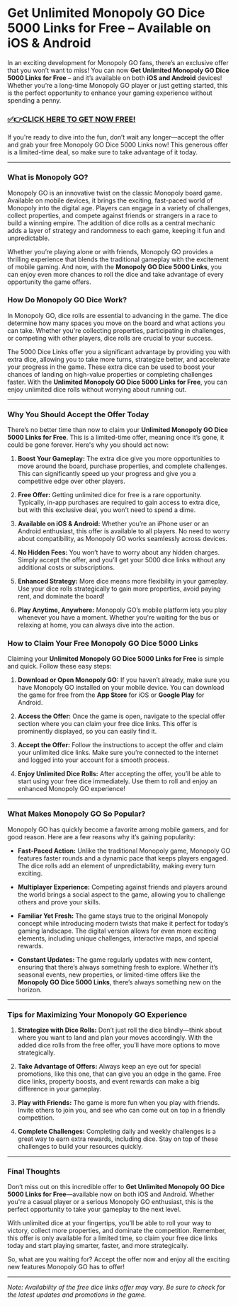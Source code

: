 # Get Unlimited Monopoly GO Dice 5000 Links for Free – Available on iOS & Android

In an exciting development for Monopoly GO fans, there’s an exclusive offer that you won’t want to miss! You can now **Get Unlimited Monopoly GO Dice 5000 Links for Free** – and it’s available on both **iOS and Android** devices! Whether you’re a long-time Monopoly GO player or just getting started, this is the perfect opportunity to enhance your gaming experience without spending a penny.

### [✅👉CLICK HERE TO GET NOW FREE!](https://shorturl.at/YT89l)

If you're ready to dive into the fun, don’t wait any longer—accept the offer and grab your free Monopoly GO Dice 5000 Links now! This generous offer is a limited-time deal, so make sure to take advantage of it today.

---

### What is Monopoly GO?

Monopoly GO is an innovative twist on the classic Monopoly board game. Available on mobile devices, it brings the exciting, fast-paced world of Monopoly into the digital age. Players can engage in a variety of challenges, collect properties, and compete against friends or strangers in a race to build a winning empire. The addition of dice rolls as a central mechanic adds a layer of strategy and randomness to each game, keeping it fun and unpredictable.

Whether you’re playing alone or with friends, Monopoly GO provides a thrilling experience that blends the traditional gameplay with the excitement of mobile gaming. And now, with the **Monopoly GO Dice 5000 Links**, you can enjoy even more chances to roll the dice and take advantage of every opportunity the game offers.

### How Do Monopoly GO Dice Work?

In Monopoly GO, dice rolls are essential to advancing in the game. The dice determine how many spaces you move on the board and what actions you can take. Whether you're collecting properties, participating in challenges, or competing with other players, dice rolls are crucial to your success.

The 5000 Dice Links offer you a significant advantage by providing you with extra dice, allowing you to take more turns, strategize better, and accelerate your progress in the game. These extra dice can be used to boost your chances of landing on high-value properties or completing challenges faster. With the **Unlimited Monopoly GO Dice 5000 Links for Free**, you can enjoy unlimited dice rolls without worrying about running out.

---

### Why You Should Accept the Offer Today

There’s no better time than now to claim your **Unlimited Monopoly GO Dice 5000 Links for Free**. This is a limited-time offer, meaning once it’s gone, it could be gone forever. Here's why you should act now:

1. **Boost Your Gameplay:** The extra dice give you more opportunities to move around the board, purchase properties, and complete challenges. This can significantly speed up your progress and give you a competitive edge over other players.
  
2. **Free Offer:** Getting unlimited dice for free is a rare opportunity. Typically, in-app purchases are required to gain access to extra dice, but with this exclusive deal, you won’t need to spend a dime.

3. **Available on iOS & Android:** Whether you’re an iPhone user or an Android enthusiast, this offer is available to all players. No need to worry about compatibility, as Monopoly GO works seamlessly across devices.

4. **No Hidden Fees:** You won’t have to worry about any hidden charges. Simply accept the offer, and you’ll get your 5000 dice links without any additional costs or subscriptions.

5. **Enhanced Strategy:** More dice means more flexibility in your gameplay. Use your dice rolls strategically to gain more properties, avoid paying rent, and dominate the board!

6. **Play Anytime, Anywhere:** Monopoly GO’s mobile platform lets you play whenever you have a moment. Whether you're waiting for the bus or relaxing at home, you can always dive into the action.

### How to Claim Your Free Monopoly GO Dice 5000 Links

Claiming your **Unlimited Monopoly GO Dice 5000 Links for Free** is simple and quick. Follow these easy steps:

1. **Download or Open Monopoly GO:** If you haven’t already, make sure you have Monopoly GO installed on your mobile device. You can download the game for free from the **App Store** for iOS or **Google Play** for Android.
   
2. **Access the Offer:** Once the game is open, navigate to the special offer section where you can claim your free dice links. This offer is prominently displayed, so you can easily find it.

3. **Accept the Offer:** Follow the instructions to accept the offer and claim your unlimited dice links. Make sure you’re connected to the internet and logged into your account for a smooth process.

4. **Enjoy Unlimited Dice Rolls:** After accepting the offer, you’ll be able to start using your free dice immediately. Use them to roll and enjoy an enhanced Monopoly GO experience!

---

### What Makes Monopoly GO So Popular?

Monopoly GO has quickly become a favorite among mobile gamers, and for good reason. Here are a few reasons why it’s gaining popularity:

- **Fast-Paced Action:** Unlike the traditional Monopoly game, Monopoly GO features faster rounds and a dynamic pace that keeps players engaged. The dice rolls add an element of unpredictability, making every turn exciting.
  
- **Multiplayer Experience:** Competing against friends and players around the world brings a social aspect to the game, allowing you to challenge others and prove your skills.
  
- **Familiar Yet Fresh:** The game stays true to the original Monopoly concept while introducing modern twists that make it perfect for today’s gaming landscape. The digital version allows for even more exciting elements, including unique challenges, interactive maps, and special rewards.

- **Constant Updates:** The game regularly updates with new content, ensuring that there’s always something fresh to explore. Whether it’s seasonal events, new properties, or limited-time offers like the **Monopoly GO Dice 5000 Links**, there’s always something new on the horizon.

---

### Tips for Maximizing Your Monopoly GO Experience

1. **Strategize with Dice Rolls:** Don’t just roll the dice blindly—think about where you want to land and plan your moves accordingly. With the added dice rolls from the free offer, you’ll have more options to move strategically.

2. **Take Advantage of Offers:** Always keep an eye out for special promotions, like this one, that can give you an edge in the game. Free dice links, property boosts, and event rewards can make a big difference in your gameplay.

3. **Play with Friends:** The game is more fun when you play with friends. Invite others to join you, and see who can come out on top in a friendly competition.

4. **Complete Challenges:** Completing daily and weekly challenges is a great way to earn extra rewards, including dice. Stay on top of these challenges to build your resources quickly.

---

### Final Thoughts

Don’t miss out on this incredible offer to **Get Unlimited Monopoly GO Dice 5000 Links for Free**—available now on both iOS and Android. Whether you're a casual player or a serious Monopoly GO enthusiast, this is the perfect opportunity to take your gameplay to the next level.

With unlimited dice at your fingertips, you’ll be able to roll your way to victory, collect more properties, and dominate the competition. Remember, this offer is only available for a limited time, so claim your free dice links today and start playing smarter, faster, and more strategically.

So, what are you waiting for? Accept the offer now and enjoy all the exciting new features Monopoly GO has to offer!

---

*Note: Availability of the free dice links offer may vary. Be sure to check for the latest updates and promotions in the game.*
